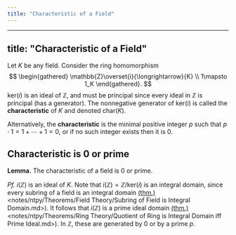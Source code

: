 ```yaml
---
title: "Characteristic of a Field"
---
```


---
title: "Characteristic of a Field"
---

Let $K$ be any field. Consider the ring homomorphism 
$$
\begin{gathered}
\mathbb{Z}\overset{i}{\longrightarrow}{K} \\
1\mapsto 1_K
\end{gathered}.
$$
$\text{ker}(i)$ is an ideal of $\mathbb{Z}$, and must be principal since every ideal in $\mathbb{Z}$ is principal (has a generator). The nonnegative generator of $\text{ker}(i)$ is called the **characteristic** of $K$ and denoted $\text{char}(K)$. 

Alternatively, the **characteristic** is the minimal positive integer $p$ such that $p\cdot 1 = 1+\cdots + 1=0$, or if no such integer exists then it is $0$. 

## Characteristic is 0 or prime
**Lemma.** The characteristic of a field is 0 or prime.

_Pf._ $i(\mathbb{Z})$ is an ideal of $K$. Note that $i(\mathbb{Z})=\mathbb{Z}/\text{ker}(i)$ is an integral domain, since every subring of a field is an integral domain [(thm.)]()<notes/ntpy/Theorems/Field Theory/Subring of Field is Integral Domain.md>). It follows that $i(\mathbb{Z})$ is a prime ideal domain [(thm.)]()<notes/ntpy/Theorems/Ring Theory/Quotient of Ring is Integral Domain iff Prime Ideal.md>). In $\mathbb{Z}$, these are generated by $0$ or by a prime $p$.
